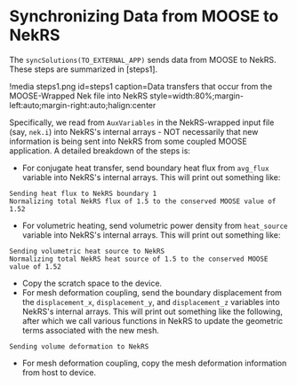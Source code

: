 # Synchronizing Data from MOOSE to NekRS

The `syncSolutions(TO_EXTERNAL_APP)` sends data from MOOSE to NekRS.
These steps are summarized in [steps1].

!media steps1.png
  id=steps1
  caption=Data transfers that occur from the MOOSE-Wrapped Nek file into NekRS
  style=width:80%;margin-left:auto;margin-right:auto;halign:center

Specifically, we read from
`AuxVariables` in the NekRS-wrapped input file (say, `nek.i`) into NekRS's
internal arrays - NOT necessarily that new information is being sent into
NekRS from some coupled MOOSE application. A detailed breakdown of the steps is:

- For conjugate heat transfer, send boundary heat flux from `avg_flux` variable into NekRS's internal arrays. This will print out something like:

```
Sending heat flux to NekRS boundary 1
Normalizing total NekRS flux of 1.5 to the conserved MOOSE value of 1.52
```

- For volumetric heating, send volumetric power density from `heat_source` variable into NekRS's internal arrays. This will print out something like:

```
Sending volumetric heat source to NekRS
Normalizing total NekRS heat source of 1.5 to the conserved MOOSE value of 1.52
```

- Copy the scratch space to the device.
- For mesh deformation coupling, send the boundary displacement from the `displacement_x`, `displacement_y`, and `displacement_z` variables into NekRS's internal arrays. This will print out something like the following, after which we call various functions in NekRS to update the geometric terms associated with the new mesh.

```
Sending volume deformation to NekRS
```

- For mesh deformation coupling, copy the mesh deformation information from host to device.
